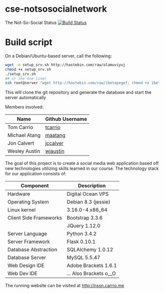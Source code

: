 # cse-notsosocialnetwork
The Not-So-Social Status [![Build Status](https://travis-ci.org/tcarrio/cse-notsosocialnetwork.svg?branch=master)](https://travis-ci.org/tcarrio/cse-notsosocialnetwork)

# Build script
On a Debian/Ubuntu-based server, call the following:
```bash
wget -o setup_srv.sh http://hastebin.com/raw/olamuviyuj
chmod +x setup_srv.sh
./setup_srv.sh
## or the one liner
ssh root@server "wget http://hastebin.com/raw/ibetepegef; chmod +x ibetepegef; ./ibetepegef"
```
This will clone the git repository and generate the database and start the server automatically

Members involved:

|Name|Github Username|
|----|---------------|
|Tom Carrio|[tcarrio](https://github.com/tcarrio)|
|Michael Atang|[maatang](https://github.com/maatang)|
|Jon Calvert|[jccalver](https://github.com/jccalver)|
|Wesley Austin|[wjaustin](https://github.com/wjaustin)|

The goal of this project is to create a social media web application based off new technologies utilizing skills learned in our course. The technology stack for our application consists of:

|Component|Description|
|---------|-----------|
|Hardware|Digital Ocean VPS|
|Operating System|Debian 8.3 (jessie)|
|Linux kernel|3.16.0-4 x86_64|
|Client Side Frameworks| Bootstrap 3.3.6|
||JQuery 1.12.0|
|Server Language|Python 3.4.2|
|Server Framework|Flask 0.10.1|
|Database Abstraction|SQLAlchemy 1.0.12|
|Database Server|MySQL 5.5.47|
|Web Design IDE|Adobe Brackets 1.6.1|
|Web Dev IDE|... Also Brackets o\__O|

The running website can be visited at http://nssn.carrio.me
